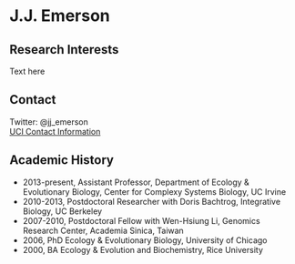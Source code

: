 # J.J. Emerson

## Research Interests
Text here

## Contact
Twitter: @jj_emerson<br>
[UCI Contact Information](http://www.faculty.uci.edu/profile.cfm?faculty_id=5987)

## Academic History
* 2013-present, Assistant Professor, Department of Ecology & Evolutionary Biology, Center for Complexy Systems Biology, UC Irvine
* 2010-2013, Postdoctoral Researcher with Doris Bachtrog, Integrative Biology, UC Berkeley
* 2007-2010, Postdoctoral Fellow with Wen-Hsiung Li, Genomics Research Center, Academia Sinica, Taiwan
* 2006, PhD Ecology & Evolutionary Biology, University of Chicago
* 2000, BA Ecology & Evolution and Biochemistry, Rice University

